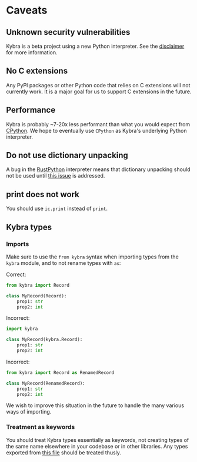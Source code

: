 # Caveats

## Unknown security vulnerabilities

Kybra is a beta project using a new Python interpreter. See the [disclaimer](./kybra.md#disclaimer) for more information.

## No C extensions

Any PyPI packages or other Python code that relies on C extensions will not currently work. It is a major goal for us to support C extensions in the future.

## Performance

Kybra is probably ~7-20x less performant than what you would expect from [CPython](https://github.com/python/cpython). We hope to eventually use `CPython` as Kybra's underlying Python interpreter.

## Do not use dictionary unpacking

A bug in the [RustPython](https://github.com/RustPython/RustPython) interpreter means that dictionary unpacking should not be used until [this issue](https://github.com/RustPython/RustPython/issues/4932) is addressed.

## print does not work

You should use `ic.print` instead of `print`.

## Kybra types

### Imports

Make sure to use the `from kybra` syntax when importing types from the `kybra` module, and to not rename types with `as`:

Correct:

```python
from kybra import Record

class MyRecord(Record):
    prop1: str
    prop2: int
```

Incorrect:

```python
import kybra

class MyRecord(kybra.Record):
    prop1: str
    prop2: int
```

Incorrect:

```python
from kybra import Record as RenamedRecord

class MyRecord(RenamedRecord):
    prop1: str
    prop2: int
```

We wish to improve this situation in the future to handle the many various ways of importing.

### Treatment as keywords

You should treat Kybra types essentially as keywords, not creating types of the same name elsewhere in your codebase or in other libraries. Any types exported from [this file](https://github.com/demergent-labs/kybra/blob/main/kybra/__init__.py) should be treated thusly.
